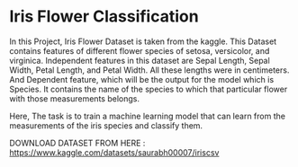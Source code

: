 # Iris Flower Classification

In this Project, Iris Flower Dataset is taken from the kaggle. This Dataset contains features of different flower species of setosa, versicolor, and virginica. Independent features in this dataset are Sepal Length, Sepal Width, Petal Length, and Petal Width. All these lengths were in centimeters. And Dependent feature, which will be the output for the model which is Species.
It contains the name of the species to which that particular flower with those measurements belongs.

Here, The task is to train a machine learning model that can learn from the measurements of the iris species and classify them.

DOWNLOAD DATASET FROM HERE : https://www.kaggle.com/datasets/saurabh00007/iriscsv
